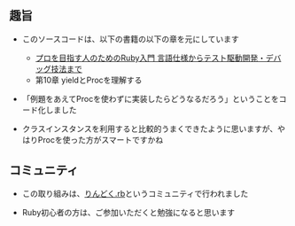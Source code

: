 ## 趣旨
- このソースコードは、以下の書籍の以下の章を元にしています

  - [プロを目指す人のためのRuby入門 言語仕様からテスト駆動開発・デバッグ技法まで](https://gihyo.jp/book/2017/978-4-7741-9397-7)
  - 第10章 yieldとProcを理解する

- 「例題をあえてProcを使わずに実装したらどうなるだろう」ということをコード化しました

- クラスインスタンスを利用すると比較的うまくできたように思いますが、やはりProcを使った方がスマートですかね


## コミュニティ
- この取り組みは、[りんどく.rb](https://rindokurb.connpass.com/)というコミュニティで行われました

- Ruby初心者の方は、ご参加いただくと勉強になると思います
